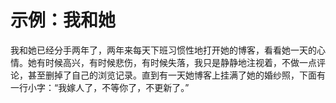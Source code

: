 # 示例：我和她
  我和她已经分手两年了，两年来每天下班习惯性地打开她的博客，看看她一天的心情。她有时候高兴，有时候悲伤，有时候失落，我只是静静地注视着，不做一点评论，甚至删掉了自己的浏览记录。直到有一天她博客上挂满了她的婚纱照，下面有一行小字：“我嫁人了，不等你了，不更新了。” 
